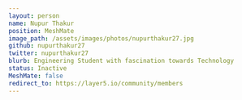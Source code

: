 ```yaml
---
layout: person
name: Nupur Thakur
position: MeshMate
image_path: /assets/images/photos/nupurthakur27.jpg
github: nupurthakur27
twitter: nupurthakur27
blurb: Engineering Student with fascination towards Technology
status: Inactive
MeshMate: false
redirect_to: https://layer5.io/community/members
---
```

